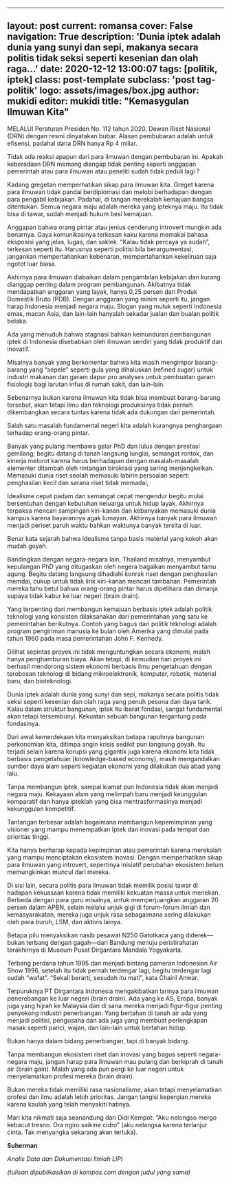 ------
layout: post
current: romansa
cover: False
navigation: True
description: 'Dunia iptek adalah dunia yang sunyi dan sepi, makanya secara politis tidak seksi seperti kesenian dan olah raga...'
date: 2020-12-12 13:00:07
tags: [politik, iptek]
class: post-template
subclass: 'post tag-politik'
logo: assets/images/box.jpg
author: mukidi
editor: mukidi
title: "Kemasygulan Ilmuwan Kita"
---
MELALUI Peraturan Presiden No. 112 tahun 2020, Dewan Riset Nasional (DRN) dengan resmi dinyatakan bubar. Alasan pembubaran adalah untuk efisensi, padahal dana DRN hanya Rp 4 miliar.

Tidak ada reaksi apapun dari para ilmuwan dengan pembubaran ini. Apakah keberadaan DRN memang diangap tidak penting seperti anggapan pemerintah atau para ilmuwan atau peneliti sudah tidak peduli lagi ?

Kadang gregetan memperhatikan sikap para ilmuwan kita. Greget karena para ilmuwan tidak pandai berdiplomasi dan melobi berhadapan dengan para pengabil kebijakan. Padahal, di tangan merekalah kemajuan bangsa ditentukan. Semua negara maju adalah mereka yang ipteknya maju. Itu tidak bisa di tawar, sudah menjadi hukum besi kemajuan.

Anggapan bahwa orang pintar atau jenius cenderung introvert mungkin ada benarnya. Gaya komunikasinya terkesan kaku karena memakai bahasa eksposisi yang jelas, lugas, dan saklek. “Kalau tidak percaya ya sudah”, terkesan seperti itu. Harusnya seperti politisi bila berargumentasi, jangankan mempertahankan kebenaran, mempertahankan kekeliruan saja ngotot luar biasa.

Akhirnya para ilmuwan diabaikan dalam pengambilan kebijakan dan kurang dianggap penting dalam program pembangunan. Akibatnya tidak mendapatkan anggaran yang layak, hanya 0,25 persen dari Produk Domestik Bruto (PDB). Dengan anggaran yang minim seperti itu, jangan harap Indonesia menjadi negara maju. Slogan yang muluk seperti Indonesia emas, macan Asia, dan lain-lain hanyalah sekadar jualan dan bualan politik belaka.

Ada yang menuduh bahwa stagnasi bahkan kemunduran pembangunan iptek di Indonesia disebabkan oleh ilmuwan sendiri yang tidak produktif dan inovatif.

Misalnya banyak yang berkomentar bahwa kita masih mengimpor barang-barang yang “sepele” seperti gula yang dihaluskan (refined sugar) untuk industri makanan dan garam dapur pro analyses untuk pembuatan garam fisiologis bagi larutan infus di rumah sakit, dan lain-lain.

Sebenarnya bukan karena ilmuwan kita tidak bisa membuat barang-barang tersebut, akan tetapi ilmu dan teknologi produksinya tidak pernah dikembangkan secara tuntas karena tidak ada dukungan dari pemerintah.

Salah satu masalah fundamental negeri kita adalah kurangnya penghargaan terhadap orang-orang pintar.

Banyak yang pulang membawa gelar PhD dan lulus dengan prestasi gemilang; begitu datang di tanah langsung lunglai, semangat rontok, dan kinerja melorot karena harus berhadapan dengan masalah-masalah elementer ditambah oleh rintangan birokrasi yang sering menjengkelkan. Memasuki dunia riset seolah memasuki labirin persoalan seperti penghasilan kecil dan sarana riset tidak memadai,

Idealisme cepat padam dan semangat cepat mengendur begitu mulai bersentuhan dengan kebutuhan keluarga untuk hidup layak. Akhirnya terpaksa mencari sampingan kiri-kanan dan kebanyakan memasuki dunia kampus karena bayarannya agak lumayan. Akhirnya banyak para ilmuwan menjadi periset paruh waktu bahkan waktunya banyak tersita di luar.

Benar kata sejarah bahwa idealisme tanpa basis material yang kokoh akan mudah goyah.

Bandingkan dengan negara-negara lain, Thailand misalnya, menyambut kepulangan PhD yang ditugaskan oleh negera bagaikan menyambut tamu agung. Begitu datang langsung dihadiahi konrak riset dengan penghasilan memdai, cukup untuk tidak lirik kiri-kanan mencari tambahan. Pemerintah mereka tahu betul bahwa orang-orang pintar harus dipelihara dan dimanja supaya tidak kabur ke luar negeri (brain drain).

Yang terpenting dari membangun kemajuan berbasis iptek adalah politik teknologi yang konsisten dilaksanakan dari pemerintahan yang satu ke pemerintahan berikutnya. Contoh yang bagus dari politik teknologi adalah program pengiriman manusia ke bulan oleh Amerika yang dimulai pada tahun 1960 pada masa pemerintahan John F. Kennedy.

Dilihat sepintas proyek ini tidak menguntungkan secara ekonomi, malah hanya penghamburan biaya. Akan tetapi, di kemudian hari proyek ini berhasil mendorong sistem ekonomi berbasis ilmu pengetahuan dengan terobosan teknologi di bidang mikroelektronik, komputer, robotik, material baru, dan bioteknologi.

Dunia iptek adalah dunia yang sunyi dan sepi, makanya secara politis tidak seksi seperti kesenian dan olah raga yang penuh pesona dan daya tarik. Kalau dalam struktur bangunan, iptek itu ibarat fondasi, sangat fundamental akan tetapi tersembunyi. Kekuatan sebuah bangunan tergantung pada fondasinya.

Dari awal kemerdekaan kita menyaksikan betapa rapuhnya bangunan perkonomian kita, ditimpa angin krisis sedikit pun langsung goyah. Itu terjadi selain karena korupsi yang gigantik juga karena ekonomi kita tidak berbasis pengetahuan (knowledge-based economy), masih mengandalkan sumber daya alam seperti kegiatan ekonomi yang dilakukan dua abad yang lalu.

Tanpa membangun iptek, sampai kiamat pun Indonesia tidak akan menjadi negara maju. Kekayaan alam yang melimpah baru menjadi keunggulan komparatif dan hanya ipteklah yang bisa mentrasformasinya menjadi kekunggulan kompetitif.

Tantangan terbesar adalah bagaimana membangun kepemimpinan yang visioner yang mampu menempatkan Iptek dan inovasi pada tempat dan prioritas tinggi.

Kita hanya berharap kepada kepimpinan atau pemerintah karena merekalah yang mampu menciptakan ekosistem inovasi. Dengan memperhatikan sikap para ilmuwan yang introvert, sepertinya inisiatif perubahan ekosistem belum memungkinkan muncul dari mereka.

Di sisi lain, secara politis para ilmuwan tidak memilik posisi tawar di hadapan kekuasaan karena tidak memiliki kekuatan massa untuk menekan. Berbeda dengan para guru misalnya, untuk memperjuangkan anggaran 20 persen dalam APBN, selain melalui unjuk gigi di forum-forum ilmiah dan kemasyarakatan, mereka juga unjuk rasa sebagaimana sering dilakukan oleh para buruh, LSM, dan aktivis lainya.

Betapa pilu menyaksikan nasib pesawat N250 Gatotkaca yang diderek—bukan terbang dengan gagah—dari Bandung menuju peristirahatan terakhirnya di Museum Pusat Dirgantara Mandala Yogyakarta.

Terbang perdana tahun 1995 dan menjadi bintang pameran Indonesian Air Show 1996, setelah itu tidak pernah terdengar lagi, begitu terdengar lagi sudah “wafat”. “Sekali berarti, sesudah itu mati”, kata Chairil Anwar.

Terpuruknya PT Dirgantara Indonesia mengakibatkan larinya para ilmuwan penerebangan ke luar negeri (brain drain). Ada yang ke AS, Eropa, banyak juga yang hijrah ke Malaysia dan di sana mereka menjadi figur-figur penting penyokong industri penerbangan. Yang bertahan di tanah air ada yang menjadi politisi, pengusaha dan ada juga yang membuat perlengkapan masak seperti panci, wajan, dan lain-lain untuk bertahan hidup.

Bukan hanya dalam bidang penerbangan, tapi di banyak bidang.

Tanpa membangun ekosistem riset dan inovasi yang bagus seperti negara-negara maju, jangan harap para ilmuwan mau pulang dan berkiprah di tanah air (brain gain). Malah yang ada pun pergi ke luar negeri untuk menyelamatkan profesi mereka (brain drain).

Bukan mereka tidak memiliki rasa nasionalisme, akan tetapi menyelamatkan profesi dan ilmu adalah lebih prioritas. Jangan tangisi kepergian mereka karena kaulah yang telah menyakiti hatinya.

Mari kita nikmati saja seanandung dari Didi Kempot: “Aku nelongso mergo kebacut tresno. Ora ngiro saikine cidro” (aku nelangsa karena terlanjur cinta. Tak menyangka sekarang akan terluka).

**Suherman**

_Analis Data dan Dokumentasi Ilmiah LIPI_

_(tulisan dipublikasikan di kompas.com dengan judul yang sama)_

